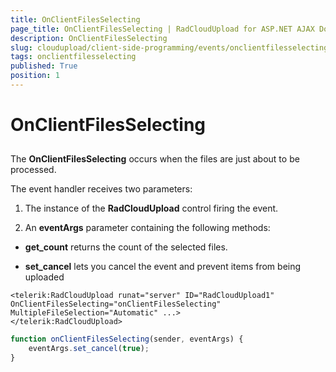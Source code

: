 ```yaml
---
title: OnClientFilesSelecting
page_title: OnClientFilesSelecting | RadCloudUpload for ASP.NET AJAX Documentation
description: OnClientFilesSelecting
slug: cloudupload/client-side-programming/events/onclientfilesselecting
tags: onclientfilesselecting
published: True
position: 1
---
```


# OnClientFilesSelecting



## 

The **OnClientFilesSelecting** occurs when the files are just about to be processed.

The event handler receives two parameters:

1. The instance of the **RadCloudUpload** control firing the event.

1. An **eventArgs** parameter containing the following methods:

* **get_count** returns the count of the selected files.

* **set_cancel** lets you cancel the event and prevent items from being uploaded

````ASP.NET
<telerik:RadCloudUpload runat="server" ID="RadCloudUpload1" OnClientFilesSelecting="onClientFilesSelecting" MultipleFileSelection="Automatic" ...>
</telerik:RadCloudUpload>
````


````JavaScript
function onClientFilesSelecting(sender, eventArgs) {
	eventArgs.set_cancel(true);
}
````


